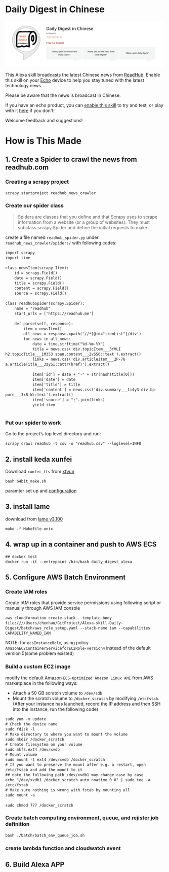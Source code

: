 
# Daily Digest in Chinese

![](/logo/skill_page.png)

This Alexa skill broadcasts the latest Chinese news from [ReadHub](https://readhub.me/). Enable this skill on your [Echo](https://www.amazon.com/all-new-amazon-echo-speaker-with-wifi-alexa-dark-charcoal/dp/B06XCM9LJ4) device to help you stay tuned with the latest technology news.

Please be aware that the news is broadcast in Chinese.


If you have an echo product, you can [enable this skill](https://www.bioconductor.org/packages/cytofkit/) to try and test, or play with it [here](https://echosim.io/) if you don't! 

Welcome feedback and suggestions!


# How is This Made

## 1. Create a Spider to crawl the news from readhub.com

### Creating a scrapy project

```
scrapy startproject readhub_news_crawler
```

### Create our spider class

> Spiders are classes that you define and that Scrapy uses to scrape information from a website (or a group of websites). They must subclass scrapy.Spider and define the initial requests to make

create a file named `readhub_spider.py` under `readhub_news_crawler/spiders/` with following codes:


```
import scrapy
import time

class newsItem(scrapy.Item):
    id = scrapy.Field()
    date = scrapy.Field()
    title = scrapy.Field()
    content = scrapy.Field()
    source = scrapy.Field()
    
class readhubSpider(scrapy.Spider):
    name = "readhub"
    start_urls = ['https://readhub.me']

    def parse(self, response):
        item = newsItem()
        all_news = response.xpath('//*[@id="itemList"]/div')
        for news in all_news:
            date = time.strftime("%d-%m-%Y")
            title = news.css('div.topicItem___3YVLI h2.topicTitle___1M353 span.content___2vSS6::text').extract()
            links = news.css('div.articleItem___2P-7U a.articleTitle___3zy5I::attr(href)').extract()
            
            item['id'] = date + "-" + str(hash(title[0]))
            item['date'] = date
            item['title'] = title
            item['content'] = news.css('div.summary___1i4y3 div.bp-pure___3xB_W::text').extract()
            item['source'] = ";".join(links)
            yield item
            
```

### Put our spider to work

Go to the project’s top level directory and run:

```
scrapy crawl readhub -t csv -o "readhub.csv" --loglevel=INFO
```

## 2. install keda xunfei

Download `xunfei_tts` from [xfyun](https://www.xfyun.cn/services/online_tts)

```
bash 64bit_make.sh
```

paramter set up and [configuration](http://bbs.xfyun.cn/forum.php?mod=viewthread&tid=15340)

## 3. install lame

download from [lame v3.100](https://sourceforge.net/projects/lame/files/lame/3.100/)

```
make -f Makefile.unix
```

## 4. wrap up in a container and push to AWS ECS

```
## docker test
docker run -it --entrypoint /bin/bash daily_digest_alexa
```

## 5. Configure AWS Batch Environment


### Create IAM roles 

Create IAM roles that provide service permissions using following script or manually through AWS IAM console

```
aws cloudformation create-stack --template-body file:////Users/chenhao/GitProject/Alexa-skill-Daily-Digest/batch/aws_role_setup.yaml --stack-name iam --capabilities CAPABILITY_NAMED_IAM
```

NOTE: for `ecsInstanceRole`, using policy `AmazonEC2ContainerServiceforEC2Role-version4` instead of the default version 5(some problem existed)

### Build a custom EC2 image

modify the default Amazon `ECS-Optimized Amazon Linux AMI` from AWS marketplace in the following ways:

- Attach a 50 GB scratch volume to `/dev/sdb`
- Mount the scratch volume to `/docker_scratch` by modifying `/etcfstab`. (After your instance has launched, record the IP address and then SSH into the instance, run the following code)

```
sudo yum -y update
# Check the device name
sudo fdisk -l
# Make directory to where you want to mount the volume
sudo mkdir /docker_scratch
# Create filesystem on your volume 
sudo mkfs.ext4 /dev/xvdb
# Mount volume
sudo mount -t ext4 /dev/xvdb /docker_scratch
# If you want to preserve the mount after e.g. a restart, open /etc/fstab and add the mount to it
## note the following path /dev/xvdb1 may change case by case
echo "/dev/xvdb1 /docker_scratch auto noatime 0 0" | sudo tee -a /etc/fstab
# Make sure nothing is wrong with fstab by mounting all
sudo mount -a

sudo chmod 777 /docker_scratch
```

### Create batch computing environment, queue, and rejister job definition

```
bash ./batch/batch_env_queue_job.sh
```


### create lambda function and cloudwatch event





## 6. Build Alexa APP

